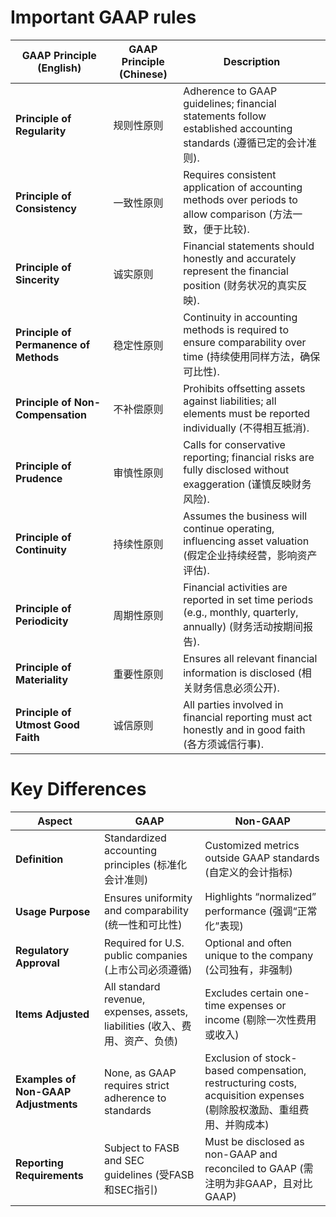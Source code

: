 
# Important GAAP rules

| **GAAP Principle (English)**           | **GAAP Principle (Chinese)** | **Description**                                                                                         |
| -------------------------------------- | ---------------------------- | ------------------------------------------------------------------------------------------------------- |
| **Principle of Regularity**            | 规则性原则                        | Adherence to GAAP guidelines; financial statements follow established accounting standards (遵循已定的会计准则). |
| **Principle of Consistency**           | 一致性原则                        | Requires consistent application of accounting methods over periods to allow comparison (方法一致，便于比较).     |
| **Principle of Sincerity**             | 诚实原则                         | Financial statements should honestly and accurately represent the financial position (财务状况的真实反映).       |
| **Principle of Permanence of Methods** | 稳定性原则                        | Continuity in accounting methods is required to ensure comparability over time (持续使用同样方法，确保可比性).        |
| **Principle of Non-Compensation**      | 不补偿原则                        | Prohibits offsetting assets against liabilities; all elements must be reported individually (不得相互抵消).   |
| **Principle of Prudence**              | 审慎性原则                        | Calls for conservative reporting; financial risks are fully disclosed without exaggeration (谨慎反映财务风险).  |
| **Principle of Continuity**            | 持续性原则                        | Assumes the business will continue operating, influencing asset valuation (假定企业持续经营，影响资产评估).            |
| **Principle of Periodicity**           | 周期性原则                        | Financial activities are reported in set time periods (e.g., monthly, quarterly, annually) (财务活动按期间报告). |
| **Principle of Materiality**           | 重要性原则                        | Ensures all relevant financial information is disclosed (相关财务信息必须公开).                                   |
| **Principle of Utmost Good Faith**     | 诚信原则                         | All parties involved in financial reporting must act honestly and in good faith (各方须诚信行事).              |
# Key Differences

|**Aspect**|**GAAP**|**Non-GAAP**|
|---|---|---|
|**Definition**|Standardized accounting principles (标准化会计准则)|Customized metrics outside GAAP standards (自定义的会计指标)|
|**Usage Purpose**|Ensures uniformity and comparability (统一性和可比性)|Highlights “normalized” performance (强调“正常化”表现)|
|**Regulatory Approval**|Required for U.S. public companies (上市公司必须遵循)|Optional and often unique to the company (公司独有，非强制)|
|**Items Adjusted**|All standard revenue, expenses, assets, liabilities (收入、费用、资产、负债)|Excludes certain one-time expenses or income (剔除一次性费用或收入)|
|**Examples of Non-GAAP Adjustments**|None, as GAAP requires strict adherence to standards|Exclusion of stock-based compensation, restructuring costs, acquisition expenses (剔除股权激励、重组费用、并购成本)|
|**Reporting Requirements**|Subject to FASB and SEC guidelines (受FASB和SEC指引)|Must be disclosed as non-GAAP and reconciled to GAAP (需注明为非GAAP，且对比GAAP)|
